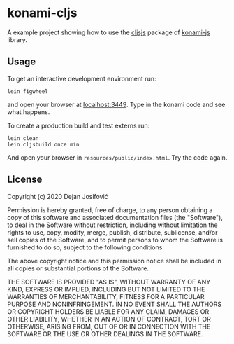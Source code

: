 # konami-cljs

A example project showing how to use the [cljsjs](https://github.com/cljsjs/packages)
package of [konami-js](http://snaptortoise.github.io/konami-js/) library.

## Usage

To get an interactive development environment run:

    lein figwheel

and open your browser at [localhost:3449](http://localhost:3449/).
Type in the konami code and see what happens.

To create a production build and test externs run:

    lein clean
	lein cljsbuild once min

And open your browser in `resources/public/index.html`.
Try the code again.

## License

Copyright (c) 2020 Dejan Josifović

Permission is hereby granted, free of charge, to any person obtaining a copy of this software and associated documentation files (the "Software"), to deal in the Software without restriction, including without limitation the rights to use, copy, modify, merge, publish, distribute, sublicense, and/or sell copies of the Software, and to permit persons to whom the Software is furnished to do so, subject to the following conditions:

The above copyright notice and this permission notice shall be included in all copies or substantial portions of the Software.

THE SOFTWARE IS PROVIDED "AS IS", WITHOUT WARRANTY OF ANY KIND, EXPRESS OR IMPLIED, INCLUDING BUT NOT LIMITED TO THE WARRANTIES OF MERCHANTABILITY, FITNESS FOR A PARTICULAR PURPOSE AND NONINFRINGEMENT. IN NO EVENT SHALL THE AUTHORS OR COPYRIGHT HOLDERS BE LIABLE FOR ANY CLAIM, DAMAGES OR OTHER LIABILITY, WHETHER IN AN ACTION OF CONTRACT, TORT OR OTHERWISE, ARISING FROM, OUT OF OR IN CONNECTION WITH THE SOFTWARE OR THE USE OR OTHER DEALINGS IN THE SOFTWARE.
